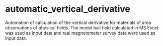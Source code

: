 # automatic_vertical_derivative
Automation of calculation of the vertical derivative for materials of area observations of physical fields. The model ball field calculated in MS Excel was used as input data and real magnetometer survey data were used as input data.
